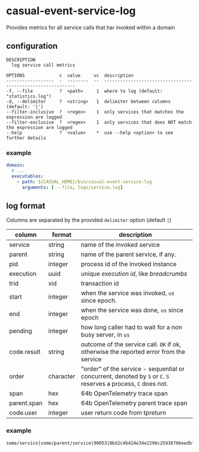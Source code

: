# casual-event-service-log

Provides metrics for all service calls that har invoked within a domain

## configuration

```
DESCRIPTION
  log service call metrics

OPTIONS             c  value     vc  description                                                
------------------  -  --------  --  -----------------------------------------------------------
-f, --file          ?  <path>     1  where to log (default: "statistics.log")                   
-d, --delimiter     ?  <string>   1  delimiter between columns (default: '|')                   
--filter-inclusive  ?  <regex>    1  only services that matches the expression are logged       
--filter-exclusive  ?  <regex>    1  only services that does NOT match the expression are logged
--help              ?  <value>    *  use --help <option> to see further details 
```

### example

```yaml
domain:
  # ...
  executables: 
    - path: ${CASUAL_HOME}/bin/casual-event-service-log
      arguments: [ --file, logs/service.log]

```

## log format

Columns are separated by the provided `delimiter` option (default `|`)

column       | format    | description
-------------|-----------|------------------------
service      | string    | name of the invoked service
parent       | string    | name of the parent service, if any.
pid          | integer   | process id of the invoked instance 
execution    | uuid      | unique _execution id_, like _breadcrumbs_ 
trid         | xid       | transaction id
start        | integer   | when the service was invoked, `us` since epoch.
end          | integer   | when the service was done, `us` since epoch
pending      | integer   | how long caller had to wait for a non busy server, in `us`
code.result  | string    | outcome of the service call. `OK` if ok, otherwise the reported error from the service
order        | character | "order" of the service - sequential or concurrent, denoted by `S` or `C`. `S` reserves a process, `C` does not.
span         | hex       | 64b OpenTelemetry trace span
parent.span  | hex       | 64b OpenTelemetry parent trace span
code.user    | integer   | user return code from tpreturn


### example

```
some/service|some/parent/service|90053|0bd2c4b424e34e2296c25938766eedbf|10459c8a34e6422a9d5f584856db6701:a6f10817cdd94f3987985a8195e8f927:42:90053|1724141674147439|1724141674189439|6000|OK|S|cdb2b8d804d6e205|9bfeec3308a2a9cd|42
``` 



